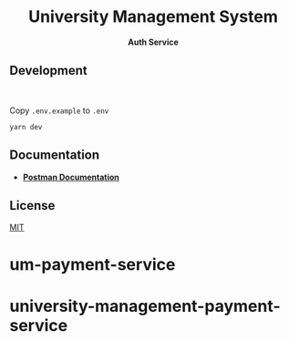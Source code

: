 <div align="center">
  <h1>University Management System</h1>
</div>
<div align="center">
  <strong>Auth Service</strong>
</div>

## Development

<br />

Copy `.env.example` to `.env`

```shell
yarn dev
```


## Documentation

- [**Postman Documentation**](https://documenter.getpostman.com/view/3910568/2s93ecvq6w)

## License

[MIT](LICENSE)
# um-payment-service
# university-management-payment-service
